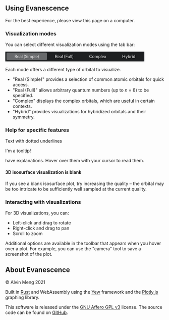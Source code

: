<!-- This file is rendered at build time into HTML and included in the binary as the help page. -->

## Using Evanescence

For the best experience, please view this page on a computer.

### Visualization modes

You can select different visualization modes using the tab bar:

![Tab bar](img/tab-bar.png)

Each mode offers a different type of orbital to visualize.

* "Real (Simple)" provides a selection of common atomic orbitals for quick access.
* "Real (Full)" allows arbitrary quantum numbers (up to *n* = 8) to be specified.
* "Complex" displays the complex orbitals, which are useful in certain contexts.
* "Hybrid" provides visualizations for hybridized orbitals and their symmetry.

### Help for specific features

Text with <span class="tooltip">dotted underlines<div class="description"><div><p>I'm a tooltip!</p></div></div></span> have explanations. Hover over them with your cursor to read them.

#### 3D isosurface visualization is blank

If you see a blank isosurface plot, try increasing the quality – the orbital may be too intricate to be sufficiently well sampled at the current quality.

### Interacting with visualizations

For 3D visualizations, you can:

* Left-click and drag to rotate
* Right-click and drag to pan
* Scroll to zoom

Additional options are available in the toolbar that appears when you hover over a plot. For example, you can use the "camera" tool to save a screenshot of the plot.

## About Evanescence

&copy; Alvin Meng 2021

Built in [Rust](https://rust-lang.org) and WebAssembly using the [Yew](https://yew.rs) framework and the [Plotly.js](https://plotly.com/javascript) graphing library.

This software is released under the [GNU Affero GPL v3](https://www.gnu.org/licenses/agpl-3.0.en.html) license. The source code can be found on [GitHub](https://github.com/al2me6/evanescence).
